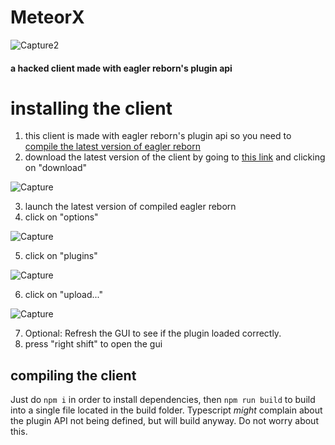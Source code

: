 # MeteorX
![Capture2](https://github.com/radmanplays/MeteorX-ts/assets/95340057/eaf32904-b340-4ccf-b846-3262da227f06)

#### a hacked client made with eagler reborn's plugin api

# installing the client
1. this client is made with eagler reborn's plugin api so you need to [compile the latest version of eagler reborn](https://eaglerreborn.github.io/guide/#actually-compiling-the-client)
2. download the latest version of the client by going to [this link](https://github.com/radmanplays/MeteorX-ts/blob/main/latest_build/meteorx.js) and clicking on "download"

![Capture](https://github.com/radmanplays/MeteorX-ts/assets/95340057/ae6544bd-44f0-46e3-970f-5853e4f071d6)


3. launch the latest version of compiled eagler reborn
4. click on "options"
   
![Capture](https://github.com/radmanplays/MeteorX-ts/assets/95340057/61756d5b-588a-4a69-944a-fbb99c4005f7)

5. click on "plugins"

![Capture](https://github.com/radmanplays/MeteorX-ts/assets/95340057/989f4a61-e07b-4d10-93a1-c91bb90c7ef4)

6. click on "upload..."

![Capture](https://github.com/radmanplays/MeteorX-ts/assets/95340057/29416c59-5578-4264-98a2-9ba569330438)

7. Optional: Refresh the GUI to see if the plugin loaded correctly.
8. press "right shift" to open the gui
## compiling the client
Just do `npm i` in order to install dependencies, then `npm run build` to build into a single file located in the build folder. 
Typescript *might* complain about the plugin API not being defined, but will build anyway. Do not worry about this.
